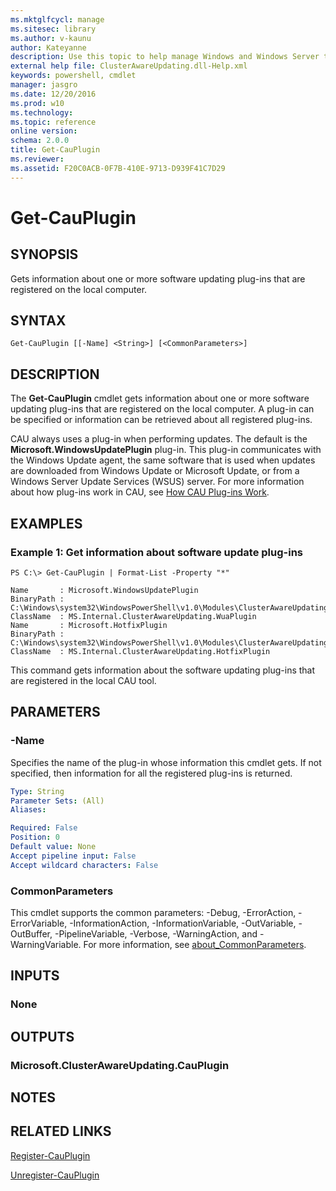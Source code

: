```yaml
---
ms.mktglfcycl: manage
ms.sitesec: library
ms.author: v-kaunu
author: Kateyanne
description: Use this topic to help manage Windows and Windows Server technologies with Windows PowerShell.
external help file: ClusterAwareUpdating.dll-Help.xml
keywords: powershell, cmdlet
manager: jasgro
ms.date: 12/20/2016
ms.prod: w10
ms.technology: 
ms.topic: reference
online version: 
schema: 2.0.0
title: Get-CauPlugin
ms.reviewer:
ms.assetid: F20C0ACB-0F7B-410E-9713-D939F41C7D29
---
```


# Get-CauPlugin

## SYNOPSIS
Gets information about one or more software updating plug-ins that are registered on the local computer.

## SYNTAX

```
Get-CauPlugin [[-Name] <String>] [<CommonParameters>]
```

## DESCRIPTION
The **Get-CauPlugin** cmdlet gets information about one or more software updating plug-ins that are registered on the local computer.
A plug-in can be specified or information can be retrieved about all registered plug-ins.

CAU always uses a plug-in when performing updates.
The default is the **Microsoft.WindowsUpdatePlugin** plug-in.
This plug-in communicates with the Windows Update agent, the same software that is used when updates are downloaded from Windows Update or Microsoft Update, or from a Windows Server Update Services (WSUS) server.
For more information about how plug-ins work in CAU, see [How CAU Plug-ins Work](http://go.microsoft.com/fwlink/p/?LinkId=235333).

## EXAMPLES

### Example 1: Get information about software update plug-ins
```
PS C:\> Get-CauPlugin | Format-List -Property "*"

Name       : Microsoft.WindowsUpdatePlugin
BinaryPath : C:\Windows\system32\WindowsPowerShell\v1.0\Modules\ClusterAwareUpdating\ClusterAwareUpdating.dll
ClassName  : MS.Internal.ClusterAwareUpdating.WuaPlugin
Name       : Microsoft.HotfixPlugin
BinaryPath : C:\Windows\system32\WindowsPowerShell\v1.0\Modules\ClusterAwareUpdating\ClusterAwareUpdating.dll
ClassName  : MS.Internal.ClusterAwareUpdating.HotfixPlugin
```

This command gets information about the software updating plug-ins that are registered in the local CAU tool.

## PARAMETERS

### -Name
Specifies the name of the plug-in whose information this cmdlet gets.
If not specified, then information for all the registered plug-ins is returned.

```yaml
Type: String
Parameter Sets: (All)
Aliases: 

Required: False
Position: 0
Default value: None
Accept pipeline input: False
Accept wildcard characters: False
```

### CommonParameters
This cmdlet supports the common parameters: -Debug, -ErrorAction, -ErrorVariable, -InformationAction, -InformationVariable, -OutVariable, -OutBuffer, -PipelineVariable, -Verbose, -WarningAction, and -WarningVariable. For more information, see [about_CommonParameters](http://go.microsoft.com/fwlink/?LinkID=113216).

## INPUTS

### None

## OUTPUTS

### Microsoft.ClusterAwareUpdating.CauPlugin

## NOTES

## RELATED LINKS

[Register-CauPlugin](./Register-CauPlugin.md)

[Unregister-CauPlugin](./Unregister-CauPlugin.md)

